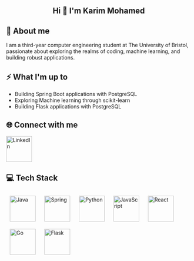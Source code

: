 <h2 align="center">Hi 👋 I'm Karim Mohamed</h2>



## 🔭 About me 
I am a third-year computer engineering student at The University of Bristol, passionate about exploring the realms of coding, machine learning, and building robust applications.



## ⚡ What I'm up to
- Building Spring Boot applications with PostgreSQL
- Exploring Machine learning through scikit-learn
- Building Flask applications with PostgreSQL



## 🌐 Connect with me
<a href="https://www.linkedin.com/in/karimmohamed03/" target="_blank">
  <img alt="LinkedIn" width="70px" style="padding-right:10px;" src="https://cdn.jsdelivr.net/gh/devicons/devicon/icons/linkedin/linkedin-original.svg">
</a>
<br>



## 💻 Tech Stack

<p align="left">
  <img src="https://cdn.jsdelivr.net/gh/devicons/devicon@latest/icons/java/java-original.svg" alt="Java" width="70" style="padding:10px;" />
  <img src="https://cdn.jsdelivr.net/gh/devicons/devicon@latest/icons/spring/spring-original-wordmark.svg" alt="Spring" width="70" style="padding:10px;" />
  <img src="https://cdn.jsdelivr.net/gh/devicons/devicon@latest/icons/python/python-original.svg" alt="Python" width="70" style="padding:10px;" />
  <img src="https://cdn.jsdelivr.net/gh/devicons/devicon@latest/icons/javascript/javascript-plain.svg" alt="JavaScript" width="70" style="padding:10px;" />
  <img src="https://cdn.jsdelivr.net/gh/devicons/devicon@latest/icons/react/react-original.svg" alt="React" width="70" style="padding:10px;" />
  <img src="https://cdn.jsdelivr.net/gh/devicons/devicon@latest/icons/go/go-original-wordmark.svg" alt="Go" width="70" style="padding:10px;" />
  <img src="https://cdn.jsdelivr.net/gh/devicons/devicon@latest/icons/flask/flask-original-wordmark.svg" alt="Flask" width="70" style="padding:10px;" />
</p>



